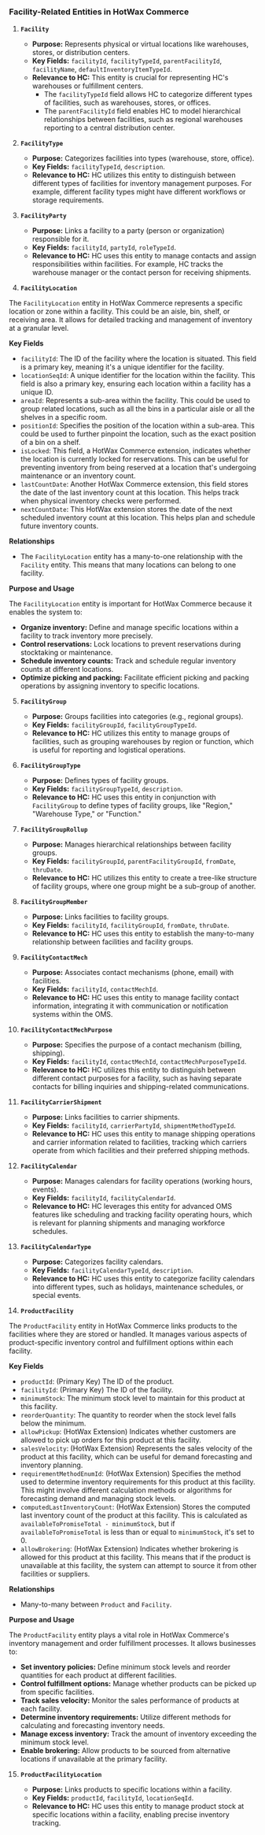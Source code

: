 ### Facility-Related Entities in HotWax Commerce

1.  **`Facility`**

    *   **Purpose:** Represents physical or virtual locations like warehouses, stores, or distribution centers.
    *   **Key Fields:** `facilityId`, `facilityTypeId`, `parentFacilityId`, `facilityName`, `defaultInventoryItemTypeId`.
    *   **Relevance to HC:** This entity is crucial for representing HC's warehouses or fulfillment centers.
        *   The `facilityTypeId` field allows HC to categorize different types of facilities, such as warehouses, stores, or offices.
        *   The `parentFacilityId` field enables HC to model hierarchical relationships between facilities, such as regional warehouses reporting to a central distribution center.

2.  **`FacilityType`**

    *   **Purpose:** Categorizes facilities into types (warehouse, store, office).
    *   **Key Fields:** `facilityTypeId`, `description`.
    *   **Relevance to HC:** HC utilizes this entity to distinguish between different types of facilities for inventory management purposes. For example, different facility types might have different workflows or storage requirements.

3.  **`FacilityParty`**

    *   **Purpose:** Links a facility to a party (person or organization) responsible for it.
    *   **Key Fields:** `facilityId`, `partyId`, `roleTypeId`.
    *   **Relevance to HC:** HC uses this entity to manage contacts and assign responsibilities within facilities. For example, HC tracks the warehouse manager or the contact person for receiving shipments.

4.  **`FacilityLocation`**

The `FacilityLocation` entity in HotWax Commerce represents a specific location or zone within a facility. This could be an aisle, bin, shelf, or receiving area. It allows for detailed tracking and management of inventory at a granular level.

**Key Fields**

*   `facilityId`: The ID of the facility where the location is situated. This field is a primary key, meaning it's a unique identifier for the facility.
*   `locationSeqId`: A unique identifier for the location within the facility. This field is also a primary key, ensuring each location within a facility has a unique ID.
*   `areaId`: Represents a sub-area within the facility. This could be used to group related locations, such as all the bins in a particular aisle or all the shelves in a specific room.
*   `positionId`: Specifies the position of the location within a sub-area. This could be used to further pinpoint the location, such as the exact position of a bin on a shelf.
*   `isLocked`: This field, a HotWax Commerce extension, indicates whether the location is currently locked for reservations. This can be useful for preventing inventory from being reserved at a location that's undergoing maintenance or an inventory count.
*   `lastCountDate`: Another HotWax Commerce extension, this field stores the date of the last inventory count at this location. This helps track when physical inventory checks were performed.
*   `nextCountDate`: This HotWax extension stores the date of the next scheduled inventory count at this location. This helps plan and schedule future inventory counts.

**Relationships**

*   The `FacilityLocation` entity has a many-to-one relationship with the `Facility` entity. This means that many locations can belong to one facility.

**Purpose and Usage**

The `FacilityLocation` entity is important for HotWax Commerce because it enables the system to:

*   **Organize inventory:** Define and manage specific locations within a facility to track inventory more precisely.
*   **Control reservations:** Lock locations to prevent reservations during stocktaking or maintenance.
*   **Schedule inventory counts:** Track and schedule regular inventory counts at different locations.
*   **Optimize picking and packing:** Facilitate efficient picking and packing operations by assigning inventory to specific locations.


5.  **`FacilityGroup`**

    *   **Purpose:** Groups facilities into categories (e.g., regional groups).
    *   **Key Fields:** `facilityGroupId`, `facilityGroupTypeId`.
    *   **Relevance to HC:** HC utilizes this entity to manage groups of facilities, such as grouping warehouses by region or function, which is useful for reporting and logistical operations.

6.  **`FacilityGroupType`**

    *   **Purpose:** Defines types of facility groups.
    *   **Key Fields:** `facilityGroupTypeId`, `description`.
    *   **Relevance to HC:** HC uses this entity in conjunction with `FacilityGroup` to define types of facility groups, like "Region," "Warehouse Type," or "Function."

7.  **`FacilityGroupRollup`**

    *   **Purpose:** Manages hierarchical relationships between facility groups.
    *   **Key Fields:** `facilityGroupId`, `parentFacilityGroupId`, `fromDate`, `thruDate`.
    *   **Relevance to HC:** HC utilizes this entity to create a tree-like structure of facility groups, where one group might be a sub-group of another.

8.  **`FacilityGroupMember`**

    *   **Purpose:** Links facilities to facility groups.
    *   **Key Fields:** `facilityId`, `facilityGroupId`, `fromDate`, `thruDate`.
    *   **Relevance to HC:** HC uses this entity to establish the many-to-many relationship between facilities and facility groups.

9.  **`FacilityContactMech`**

    *   **Purpose:** Associates contact mechanisms (phone, email) with facilities.
    *   **Key Fields:** `facilityId`, `contactMechId`.
    *   **Relevance to HC:** HC uses this entity to manage facility contact information, integrating it with communication or notification systems within the OMS.

10. **`FacilityContactMechPurpose`**

    *   **Purpose:** Specifies the purpose of a contact mechanism (billing, shipping).
    *   **Key Fields:** `facilityId`, `contactMechId`, `contactMechPurposeTypeId`.
    *   **Relevance to HC:** HC utilizes this entity to distinguish between different contact purposes for a facility, such as having separate contacts for billing inquiries and shipping-related communications.

11. **`FacilityCarrierShipment`**

    *   **Purpose:** Links facilities to carrier shipments.
    *   **Key Fields:** `facilityId`, `carrierPartyId`, `shipmentMethodTypeId`.
    *   **Relevance to HC:** HC uses this entity to manage shipping operations and carrier information related to facilities, tracking which carriers operate from which facilities and their preferred shipping methods.

12. **`FacilityCalendar`**

    *   **Purpose:** Manages calendars for facility operations (working hours, events).
    *   **Key Fields:** `facilityId`, `facilityCalendarId`.
    *   **Relevance to HC:** HC leverages this entity for advanced OMS features like scheduling and tracking facility operating hours, which is relevant for planning shipments and managing workforce schedules.

13. **`FacilityCalendarType`**

    *   **Purpose:** Categorizes facility calendars.
    *   **Key Fields:** `facilityCalendarTypeId`, `description`.
    *   **Relevance to HC:** HC uses this entity to categorize facility calendars into different types, such as holidays, maintenance schedules, or special events.

14. **`ProductFacility`**

The `ProductFacility` entity in HotWax Commerce links products to the facilities where they are stored or handled. It manages various aspects of product-specific inventory control and fulfillment options within each facility.

**Key Fields**

*   `productId`: (Primary Key) The ID of the product.
*   `facilityId`: (Primary Key) The ID of the facility.
*   `minimumStock`: The minimum stock level to maintain for this product at this facility.
*   `reorderQuantity`: The quantity to reorder when the stock level falls below the minimum.
*   `allowPickup`: (HotWax Extension) Indicates whether customers are allowed to pick up orders for this product at this facility.
*   `salesVelocity`: (HotWax Extension) Represents the sales velocity of the product at this facility, which can be useful for demand forecasting and inventory planning.
*   `requirementMethodEnumId`: (HotWax Extension) Specifies the method used to determine inventory requirements for this product at this facility. This might involve different calculation methods or algorithms for forecasting demand and managing stock levels.
*   `computedLastInventoryCount`: (HotWax Extension) Stores the computed last inventory count of the product at this facility. This is calculated as `availableToPromiseTotal - minimumStock`, but if `availableToPromiseTotal` is less than or equal to `minimumStock`, it's set to 0.
*   `allowBrokering`: (HotWax Extension) Indicates whether brokering is allowed for this product at this facility. This means that if the product is unavailable at this facility, the system can attempt to source it from other facilities or suppliers.

**Relationships**

*   Many-to-many between `Product` and `Facility`.

**Purpose and Usage**

The `ProductFacility` entity plays a vital role in HotWax Commerce's inventory management and order fulfillment processes. It allows businesses to:

*   **Set inventory policies:** Define minimum stock levels and reorder quantities for each product at different facilities.
*   **Control fulfillment options:** Manage whether products can be picked up from specific facilities.
*   **Track sales velocity:** Monitor the sales performance of products at each facility.
*   **Determine inventory requirements:** Utilize different methods for calculating and forecasting inventory needs.
*   **Manage excess inventory:** Track the amount of inventory exceeding the minimum stock level.
*   **Enable brokering:** Allow products to be sourced from alternative locations if unavailable at the primary facility.


15. **`ProductFacilityLocation`**

    *   **Purpose:** Links products to specific locations within a facility.
    *   **Key Fields:** `productId`, `facilityId`, `locationSeqId`.
    *   **Relevance to HC:** HC uses this entity to manage product stock at specific locations within a facility, enabling precise inventory tracking.
